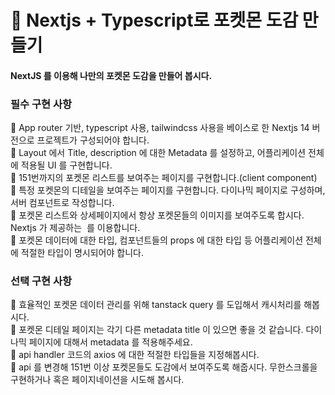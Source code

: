 # 👾 Nextjs + Typescript로 포켓몬 도감 만들기
#### NextJS 를 이용해 나만의 포켓몬 도감을 만들어 봅시다.


### 필수 구현 사항 <br/>

📌 App router 기반, typescript 사용, tailwindcss 사용을 베이스로 한 Nextjs 14 버전으로 프로젝트가 구성되어야 합니다.<br/>
📌 Layout 에서 Title, description 에 대한 Metadata 를 설정하고, 어플리케이션 전체에 적용될 UI 를 구현합니다.<br/>
📌 151번까지의 포켓몬 리스트를 보여주는 페이지를 구현합니다.(client component)<br/>
📌 특정 포켓몬의 디테일을 보여주는 페이지를 구현합니다. 다이나믹 페이지로 구성하며, 서버 컴포넌트로 작성합니다.<br/>
📌 포켓몬 리스트와 상세페이지에서 항상 포켓몬들의 이미지를 보여주도록 합시다. Nextjs 가 제공하는 <Image> 를 이용합니다.<br/>
📌 포켓몬 데이터에 대한 타입, 컴포넌트들의 props 에 대한 타입 등 어플리케이션 전체에 적절한 타입이 명시되어야 합니다.<br/>

### 선택 구현 사항 <br/>

📌 효율적인 포켓몬 데이터 관리를 위해 tanstack query 를 도입해서 캐시처리를 해봅시다. <br/>
📌 포켓몬 디테일 페이지는 각기 다른 metadata title 이 있으면 좋을 것 같습니다. 다이나믹 페이지에 대해서 metadata 를 적용해주세요. <br/>
🚧 api handler 코드의 axios 에 대한 적절한 타입들을 지정해봅시다. <br/>
🚧 api 를 변경해 151번 이상 포켓몬들도 도감에서 보여주도록 해줍시다. 무한스크롤을 구현하거나 혹은 페이지네이션을 시도해 봅시다. <br/>

